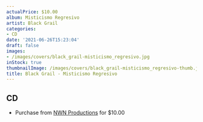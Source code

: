 ```yaml
---
actualPrice: $10.00
album: Misticismo Regresivo
artist: Black Grail
categories:
- CD
date: '2021-06-26T15:23:04'
draft: false
images:
- /images/covers/black_grail-misticismo_regresivo.jpg
inStock: true
thumbnailImage: /images/covers/black_grail-misticismo_regresivo-thumb.jpg
title: Black Grail - Misticismo Regresivo
---
```


## CD
* Purchase from [NWN Productions](http://shop.nwnprod.com/index.php?route=product/product&path=93&product_id=10727&sort=pd.name&order=ASC) for $10.00
